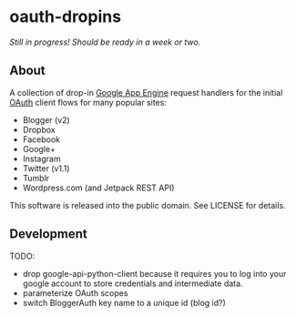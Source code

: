 oauth-dropins
=============

_Still in progress! Should be ready in a week or two._

About
---

A collection of drop-in [Google App Engine](https://appengine.google.com/)
request handlers for the initial [OAuth](http://oauth.net/) client flows for
many popular sites:

* Blogger (v2)
* Dropbox
* Facebook
* Google+
* Instagram
* Twitter (v1.1)
* Tumblr
* Wordpress.com (and Jetpack REST API)

This software is released into the public domain. See LICENSE for details.


Development
---
TODO:
* drop google-api-python-client because it requires you to log into your google
  account to store credentials and intermediate data.
* parameterize OAuth scopes
* switch BloggerAuth key name to a unique id (blog id?)

